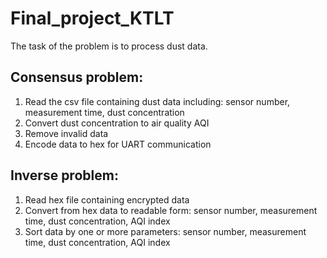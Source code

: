 ﻿# Final_project_KTLT
The task of the problem is to process dust data.
## Consensus problem:
1. Read the csv file containing dust data including: sensor number, measurement time, dust concentration
2. Convert dust concentration to air quality AQI
3. Remove invalid data
4. Encode data to hex for UART communication
## Inverse problem:
1. Read hex file containing encrypted data
2. Convert from hex data to readable form: sensor number, measurement time, dust concentration, AQI index
3. Sort data by one or more parameters: sensor number, measurement time, dust concentration, AQI index
